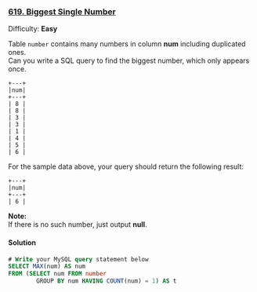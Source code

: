 ### [619\. Biggest Single Number](https://leetcode.com/problems/biggest-single-number/description/)

Difficulty: **Easy**



Table `number` contains many numbers in column **num** including duplicated ones.  
Can you write a SQL query to find the biggest number, which only appears once.  

```
+---+
|num|
+---+
| 8 |
| 8 |
| 3 |
| 3 |
| 1 |
| 4 |
| 5 |
| 6 | 
```

For the sample data above, your query should return the following result:

```
+---+
|num|
+---+
| 6 |
```

**Note:**  
If there is no such number, just output **null**.

#### Solution
```sql
# Write your MySQL query statement below
SELECT MAX(num) AS num 
FROM (SELECT num FROM number
        GROUP BY num HAVING COUNT(num) = 1) AS t
```